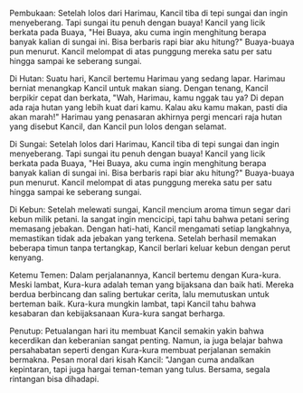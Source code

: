 Pembukaan:
Setelah lolos dari Harimau, Kancil tiba di tepi sungai dan ingin menyeberang. Tapi sungai itu penuh dengan buaya! Kancil yang licik berkata pada Buaya, "Hei Buaya, aku cuma ingin menghitung berapa banyak kalian di sungai ini. Bisa berbaris rapi biar aku hitung?" Buaya-buaya pun menurut. Kancil melompat di atas punggung mereka satu per satu hingga sampai ke seberang sungai.

Di Hutan:
Suatu hari, Kancil bertemu Harimau yang sedang lapar. Harimau berniat menangkap Kancil untuk makan siang. Dengan tenang, Kancil berpikir cepat dan berkata, "Wah, Harimau, kamu nggak tau ya? Di depan ada raja hutan yang lebih kuat dari kamu. Kalau aku kamu makan, pasti dia akan marah!" Harimau yang penasaran akhirnya pergi mencari raja hutan yang disebut Kancil, dan Kancil pun lolos dengan selamat.

Di Sungai:
Setelah lolos dari Harimau, Kancil tiba di tepi sungai dan ingin menyeberang. Tapi sungai itu penuh dengan buaya! Kancil yang licik berkata pada Buaya, "Hei Buaya, aku cuma ingin menghitung berapa banyak kalian di sungai ini. Bisa berbaris rapi biar aku hitung?" Buaya-buaya pun menurut. Kancil melompat di atas punggung mereka satu per satu hingga sampai ke seberang sungai.

Di Kebun:
Setelah melewati sungai, Kancil mencium aroma timun segar dari kebun milik petani. Ia sangat ingin mencicipi, tapi tahu bahwa petani sering memasang jebakan. Dengan hati-hati, Kancil mengamati setiap langkahnya, memastikan tidak ada jebakan yang terkena. Setelah berhasil memakan beberapa timun tanpa tertangkap, Kancil berlari keluar kebun dengan perut kenyang.

Ketemu Temen:
Dalam perjalanannya, Kancil bertemu dengan Kura-kura. Meski lambat, Kura-kura adalah teman yang bijaksana dan baik hati. Mereka berdua berbincang dan saling bertukar cerita, lalu memutuskan untuk berteman baik. Kura-kura mungkin lambat, tapi Kancil tahu bahwa kesabaran dan kebijaksanaan Kura-kura sangat berharga.

Penutup:
Petualangan hari itu membuat Kancil semakin yakin bahwa kecerdikan dan keberanian sangat penting. Namun, ia juga belajar bahwa persahabatan seperti dengan Kura-kura membuat perjalanan semakin bermakna. Pesan moral dari kisah Kancil: "Jangan cuma andalkan kepintaran, tapi juga hargai teman-teman yang tulus. Bersama, segala rintangan bisa dihadapi.
